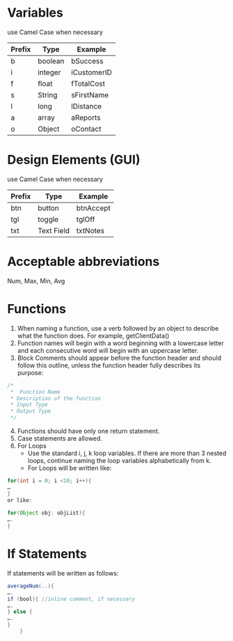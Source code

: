 # Variables 
use Camel Case when necessary

| Prefix | Type    | Example     |
|--------|---------|-------------|
| b      | boolean | bSuccess    |
| i      | integer | iCustomerID |
| f      | float   | fTotalCost  |
| s      | String  | sFirstName  |
| l      | long    | lDistance   |
| a      | array   | aReports    |
| o      | Object  | oContact    |

# Design Elements (GUI) 
use Camel Case when necessary

| Prefix | Type       | Example     |
|--------|------------|-----------|
| btn    | button     | btnAccept   |
| tgl    | toggle     | tglOff      |
| txt    | Text Field | txtNotes    |


# Acceptable abbreviations 
Num, Max, Min, Avg
# Functions
1. When naming a function, use a verb followed by an object to describe what the function does. For example, getClientData()
2. Function names will begin with a word beginning with a lowercase letter and each consecutive word will begin with an uppercase letter. 
3. Block Comments should appear before the function header and should follow this outline, unless the function header fully describes its purpose:

``` java
/*
 *  Function Name
 * Description of the function
 * Input Type
 * Output Type
 */
 ```
4. Functions should have only one return statement.
5. Case statements are allowed. 
6. For Loops
    * Use the standard i, j, k loop variables. If there are more than 3 nested loops, continue naming the loop variables alphabetically from k. 
    * For Loops will be written like: 
``` java
for(int i = 0; i <10; i++){
…
}
or like:
	
for(Object obj: objList){
….
}

```


# If Statements
If statements will be written as follows: 
``` java
averageNum(..){
….
if (bool){ //inline comment, if necessary
….
} else {
….
}
	}

```
